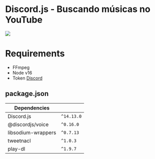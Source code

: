 # Discord.js - Buscando músicas no YouTube

<img src="https://cdn.discordapp.com/attachments/581170733565214731/1016800353699778630/Captura_de_tela_2022-09-06_170117.png">

# Requirements
- FFmpeg
- Node v16
- Token <a target="_black" href="https://discord.com/developers/applications">Discord</a>

## package.json

| Dependencies     |                               |
|------------------|-------------------------------|
|Discord.js        |`^14.13.0`                     |
|@discordjs/voice  |`^0.16.0`                      |
|libsodium-wrappers|`^0.7.13`                      |
|tweetnacl         |`^1.0.3`                       |
|play-dl           |`^1.9.7`                       |

